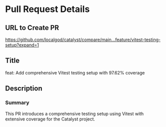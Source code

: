 # Pull Request Details

## URL to Create PR
https://github.com/localgod/catalyst/compare/main...feature/vitest-testing-setup?expand=1

## Title
feat: Add comprehensive Vitest testing setup with 97.62% coverage

## Description

### Summary

This PR introduces a comprehensive testing setup using Vitest with extensive coverage for the Catalyst project.


